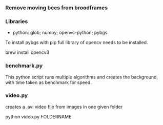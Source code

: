 ### Remove moving bees from broodframes ###

### Libraries ###
* python: glob; numby; openvc-python; pybgs

To install pybgs with pip full library of opencv needs to be installed.

brew install opencv3


### benchmark.py  ###

This python script runs multiple algorithms and creates the background, with time taken as benchmark for speed.

### video.py ###

creates a .avi video file from images in one given folder

python video.py FOLDERNAME
